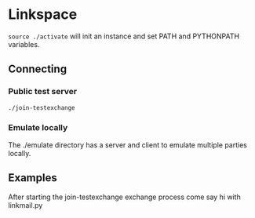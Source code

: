 # Linkspace

`source ./activate` will init an instance and set PATH and PYTHONPATH variables.

## Connecting

### Public test server

```bash
./join-testexchange
```

### Emulate locally

The ./emulate directory has a server and client to emulate multiple parties locally.

## Examples

After starting the join-testexchange exchange process come say hi with linkmail.py
